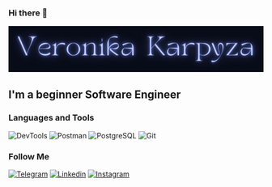 ### Hi there 👋

![Header](https://github.com/VVerynika/Vverynika/blob/main/assets/Logo.png)

## I'm a beginner Software Engineer

### Languages and Tools
![DevTools](https://img.shields.io/badge/-DevTools-080B09?style=for-the-badge&logo=googlechrome&logoColor=4169E1)
![Postman](https://img.shields.io/badge/-Postman-080B09?style=for-the-badge&logo=postman&LogoColour=174584)
![PostgreSQL](https://img.shields.io/badge/-PostgreSQL-080B09?style=for-the-badge&logo=PostgreSQL&logoColor=4682B4)
![Git](https://img.shields.io/badge/-Gitbash-080B09?style=for-the-badge&logo=git&logoColor=FF4500)

### Follow Me
[![Telegram](https://img.shields.io/badge/-Telegram-080B09?style=for-the-badge&logo=telegram&LogoColour=#174584)](https://t.me/Vverynika)
[![Linkedin](https://img.shields.io/badge/-Linkedin-080B09?style=for-the-badge&logo=linkedin&logoColor=4682B4)](https://www.linkedin.com/in/karpyzaveronika/)
[![Instagram](https://img.shields.io/badge/-Instagram-080B09?style=for-the-badge&logo=instagram&LogoColor=174584)](https://www.instagram.com/vverynika/)